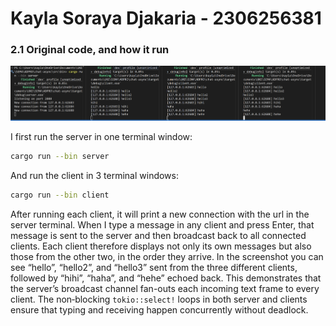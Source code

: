 # Kayla Soraya Djakaria - 2306256381

### 2.1 Original code, and how it run
![](/images/image.png)

<!-- How to run it, and what happens when you type some text in the clients.
 -->

I first run the server in one terminal window:
```bash
cargo run --bin server
```

And run the client in 3 terminal windows:
```bash
cargo run --bin client
```

After running each client, it will print a new connection with the url in the server terminal. When I type a message in any client and press Enter, that message is sent to the server and then broadcast back to all connected clients. Each client therefore displays not only its own messages but also those from the other two, in the order they arrive. In the screenshot you can see “hello”, “hello2”, and “hello3” sent from the three different clients, followed by “hihi”, “haha”, and “hehe” echoed back. This demonstrates that the server’s broadcast channel fan-outs each incoming text frame to every client. The non‐blocking `tokio::select!` loops in both server and clients ensure that typing and receiving happen concurrently without deadlock.
